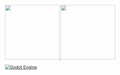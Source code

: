 

<div>
  <a href="https://github.com/S4muelCarlos">
  <img height="180em" src="https://github-readme-stats.vercel.app/api?username=S4muelCarlos&show_icons=true&theme=tokyonight&include_all_commits=true&count_private=true"/>
  <img height="180em" src="https://github-readme-stats.vercel.app/api/top-langs/?username=S4muelCarlos&layout=compact&langs_count=8&theme=tokyonight"/>
</div>
<div>
    <img src="https://img.shields.io/badge/Git-E34F26?style=for-the-badge&logo=git&logoColor=white" alt="">
</div>

![Godot Engine](https://godotengine.org/assets/images/logos/godot-icon-256px.png)

